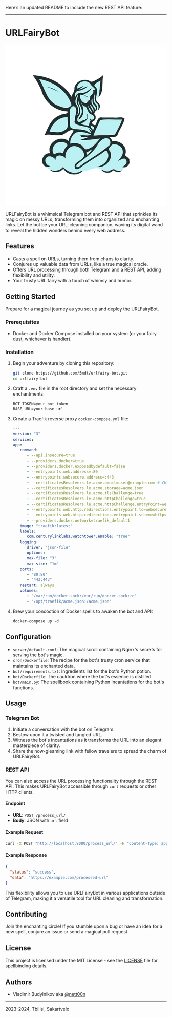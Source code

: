 Here’s an updated README to include the new REST API feature:

---

# URLFairyBot

![Logo](logo.svg)

URLFairyBot is a whimsical Telegram bot and REST API that sprinkles its magic on messy URLs, transforming them into organized and enchanting links. Let the bot be your URL-cleaning companion, waving its digital wand to reveal the hidden wonders behind every web address.

## Features

- Casts a spell on URLs, turning them from chaos to clarity.
- Conjures up valuable data from URLs, like a true magical oracle.
- Offers URL processing through both Telegram and a REST API, adding flexibility and utility.
- Your trusty URL fairy with a touch of whimsy and humor.

## Getting Started

Prepare for a magical journey as you set up and deploy the URLFairyBot.

### Prerequisites

- Docker and Docker Compose installed on your system (or your fairy dust, whichever is handier).

### Installation

1. Begin your adventure by cloning this repository:

   ```bash
   git clone https://github.com/5mdt/urlfairy-bot.git
   cd urlfairy-bot
   ```

2. Craft a `.env` file in the root directory and set the necessary enchantments:

   ```dotenv
   BOT_TOKEN=your_bot_token
   BASE_URL=your_base_url
   ```

3. Create a Traefik reverse proxy `docker-compose.yml` file:

   ```yaml
   ---
   version: "3"
   services:
   app:
      command:
         - --api.insecure=true
         - --providers.docker=true
         - --providers.docker.exposedbydefault=false
         - --entrypoints.web.address=:80
         - --entrypoints.websecure.address=:443
         - --certificatesResolvers.le.acme.email=user@example.com # CHANGE THIS
         - --certificatesResolvers.le.acme.storage=acme.json
         - --certificatesResolvers.le.acme.tlsChallenge=true
         - --certificatesResolvers.le.acme.httpChallenge=true
         - --certificatesResolvers.le.acme.httpChallenge.entryPoint=web
         - --entrypoints.web.http.redirections.entrypoint.to=websecure
         - --entrypoints.web.http.redirections.entrypoint.scheme=https
         - --providers.docker.network=traefik_default1
      image: "traefik:latest"
      labels:
         com.centurylinklabs.watchtower.enable: "true"
      logging:
         driver: "json-file"
         options:
         max-file: "3"
         max-size: "1m"
      ports:
         - "80:80"
         - "443:443"
      restart: always
      volumes:
         - "/var/run/docker.sock:/var/run/docker.sock:ro"
         - "/opt/traefik/acme.json:/acme.json"
   ```

4. Brew your concoction of Docker spells to awaken the bot and API:

   ```shell
   docker-compose up -d
   ```

## Configuration

- `server/default.conf`: The magical scroll containing Nginx's secrets for serving the bot's magic.
- `cron/Dockerfile`: The recipe for the bot's trusty cron service that maintains its enchanted data.
- `bot/requirements.txt`: Ingredients list for the bot's Python potion.
- `bot/Dockerfile`: The cauldron where the bot's essence is distilled.
- `bot/main.py`: The spellbook containing Python incantations for the bot's functions.

## Usage

### Telegram Bot

1. Initiate a conversation with the bot on Telegram.
2. Bestow upon it a twisted and tangled URL.
3. Witness the bot's incantations as it transforms the URL into an elegant masterpiece of clarity.
4. Share the now-gleaming link with fellow travelers to spread the charm of URLFairyBot.

### REST API

You can also access the URL processing functionality through the REST API. This makes URLFairyBot accessible through `curl` requests or other HTTP clients.

#### Endpoint

- **URL**: `POST /process_url/`
- **Body**: JSON with `url` field

#### Example Request

```bash
curl -X POST "http://localhost:8000/process_url/" -H "Content-Type: application/json" -d '{"url": "https://example.com/some-url"}'
```

#### Example Response

```json
{
  "status": "success",
  "data": "https://example.com/processed-url"
}
```

This flexibility allows you to use URLFairyBot in various applications outside of Telegram, making it a versatile tool for URL cleaning and transformation.

## Contributing

Join the enchanting circle! If you stumble upon a bug or have an idea for a new spell, conjure an issue or send a magical pull request.

## License

This project is licensed under the MIT License - see the [LICENSE](LICENSE) file for spellbinding details.

## Authors

- Vladimir Budylnikov aka [@nett00n](https://github.com/nett00n)

---

2023-2024, Tbilisi, Sakartvelo
